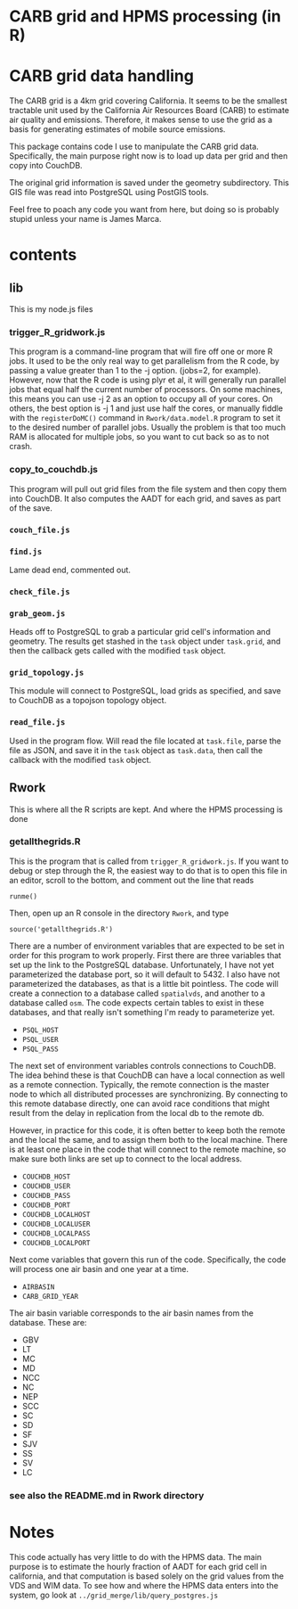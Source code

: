 # CARB grid and HPMS processing (in R)

# CARB grid data handling

The CARB grid is a 4km grid covering California.  It seems to be the
smallest tractable unit used by the California Air Resources Board
(CARB) to estimate air quality and emissions.  Therefore, it makes
sense to use the grid as a basis for generating estimates of mobile
source emissions.

This package contains code I use to manipulate the CARB grid data.
Specifically, the main purpose right now is to load up data per grid
and then copy into CouchDB.

The original grid information is saved under the geometry
subdirectory.  This GIS file was read into PostgreSQL using PostGIS
tools.

Feel free to poach any code you want from here, but doing so is
probably stupid unless your name is James Marca.

# contents

## lib

This is my node.js files

### trigger_R_gridwork.js

This program is a command-line program that will fire off one or more
R jobs.  It used to be the only real way to get parallelism from the R
code, by passing a value greater than 1 to the -j option. (jobs=2, for
example).  However, now that the R code is using plyr et al, it will
generally run parallel jobs that equal half the current number of
processors.  On some machines, this means you can use -j 2 as an
option to occupy all of your cores.  On others, the best option is -j
1 and just use half the cores, or manually fiddle with the
`registerDoMC()` command in `Rwork/data.model.R` program to set it to
the desired number of parallel jobs.  Usually the problem is that too
much RAM is allocated for multiple jobs, so you want to cut back so as
to not crash.

### copy_to_couchdb.js

This program will pull out grid files from the file system and then
copy them into CouchDB.  It also computes the AADT for each grid, and
saves as part of the save.

### `couch_file.js`


### `find.js`

Lame dead end, commented out.

### `check_file.js`

### `grab_geom.js`

Heads off to PostgreSQL to grab a particular grid cell's information
and geometry.  The results get stashed in the `task` object under
`task.grid`, and then the callback gets called with the modified
`task` object.

### `grid_topology.js`

This module will connect to PostgreSQL, load grids as specified, and
save to CouchDB as a topojson topology object.

### `read_file.js`

Used in the program flow.  Will read the file located at `task.file`,
parse the file as JSON, and save it in the `task` object as
`task.data`, then call the callback with the modified `task` object.

## Rwork

This is where all the R scripts are kept.  And where the HPMS
processing is done

### getallthegrids.R

This is the program that is called from `trigger_R_gridwork.js`.  If
you want to debug or step through the R, the easiest way to do that is
to open this file in an editor, scroll to the bottom, and comment out
the line that reads

```
runme()
```

Then, open up an R console in the directory `Rwork`, and type

```
source('getallthegrids.R')
```

There are a number of environment variables that are expected to be
set in order for this program to work properly.  First there are three
variables that set up the link to the PostgreSQL database.
Unfortunately, I have not yet parameterized the database port, so it
will default to 5432.  I also have not parameterized the databases, as
that is a little bit pointless.  The code will create a connection to a
database called `spatialvds`, and another to a database called `osm`.
The code expects certain tables to exist in these databases, and that
really isn't something I'm ready to parameterize yet.

* `PSQL_HOST`
* `PSQL_USER`
* `PSQL_PASS`

The next set of environment variables controls connections to
CouchDB.  The idea behind these is that CouchDB can have a local
connection as well as a remote connection.  Typically, the remote
connection is the master node to which all distributed processes are
synchronizing.  By connecting to this remote database directly, one
can avoid race conditions that might result from the delay in
replication from the local db to the remote db.

However, in practice for this code, it is often better to keep both
the remote and the local the same, and to assign them both to the
local machine.  There is at least one place in the code that will
connect to the remote machine, so make sure both links are set up to
connect to the local address.

* `COUCHDB_HOST`
* `COUCHDB_USER`
* `COUCHDB_PASS`
* `COUCHDB_PORT`
* `COUCHDB_LOCALHOST`
* `COUCHDB_LOCALUSER`
* `COUCHDB_LOCALPASS`
* `COUCHDB_LOCALPORT`

Next come variables that govern this run of the code.  Specifically,
the code will process one air basin and one year at a time.

* `AIRBASIN`
* `CARB_GRID_YEAR`

The air
basin variable corresponds to the air basin names from the database.
These are:

* GBV
* LT
* MC
* MD
* NCC
* NC
* NEP
* SCC
* SC
* SD
* SF
* SJV
* SS
* SV
* LC

### see also the README.md in Rwork directory

# Notes

This code actually has very little to do with the HPMS data.  The main
purpose is to estimate the hourly fraction of AADT for each grid cell
in california, and that computation is based solely on the grid values
from the VDS and WIM data.  To see how and where the HPMS data enters
into the system, go look at `../grid_merge/lib/query_postgres.js`
